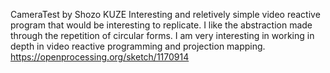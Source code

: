 CameraTest
by Shozo KUZE 
Interesting and reletively simple video reactive program that would be interesting to replicate. I like the abstraction made through the repetition of circular forms. I am very interesting in working in depth in video reactive programming and projection mapping. 
https://openprocessing.org/sketch/1170914

